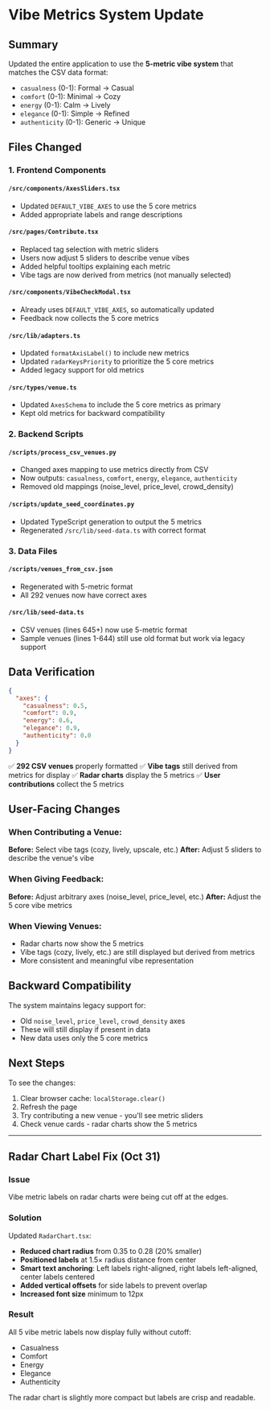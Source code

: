 # Vibe Metrics System Update

## Summary
Updated the entire application to use the **5-metric vibe system** that matches the CSV data format:
- `casualness` (0-1): Formal → Casual
- `comfort` (0-1): Minimal → Cozy  
- `energy` (0-1): Calm → Lively
- `elegance` (0-1): Simple → Refined
- `authenticity` (0-1): Generic → Unique

## Files Changed

### 1. **Frontend Components**

#### `/src/components/AxesSliders.tsx`
- Updated `DEFAULT_VIBE_AXES` to use the 5 core metrics
- Added appropriate labels and range descriptions

#### `/src/pages/Contribute.tsx`
- Replaced tag selection with metric sliders
- Users now adjust 5 sliders to describe venue vibes
- Added helpful tooltips explaining each metric
- Vibe tags are now derived from metrics (not manually selected)

#### `/src/components/VibeCheckModal.tsx`
- Already uses `DEFAULT_VIBE_AXES`, so automatically updated
- Feedback now collects the 5 core metrics

#### `/src/lib/adapters.ts`
- Updated `formatAxisLabel()` to include new metrics
- Updated `radarKeysPriority` to prioritize the 5 core metrics
- Added legacy support for old metrics

#### `/src/types/venue.ts`
- Updated `AxesSchema` to include the 5 core metrics as primary
- Kept old metrics for backward compatibility

### 2. **Backend Scripts**

#### `/scripts/process_csv_venues.py`
- Changed axes mapping to use metrics directly from CSV
- Now outputs: `casualness`, `comfort`, `energy`, `elegance`, `authenticity`
- Removed old mappings (noise_level, price_level, crowd_density)

#### `/scripts/update_seed_coordinates.py`
- Updated TypeScript generation to output the 5 metrics
- Regenerated `/src/lib/seed-data.ts` with correct format

### 3. **Data Files**

#### `/scripts/venues_from_csv.json`
- Regenerated with 5-metric format
- All 292 venues now have correct axes

#### `/src/lib/seed-data.ts`
- CSV venues (lines 645+) now use 5-metric format
- Sample venues (lines 1-644) still use old format but work via legacy support

## Data Verification

```json
{
  "axes": {
    "casualness": 0.5,
    "comfort": 0.9,
    "energy": 0.6,
    "elegance": 0.9,
    "authenticity": 0.0
  }
}
```

✅ **292 CSV venues** properly formatted
✅ **Vibe tags** still derived from metrics for display
✅ **Radar charts** display the 5 metrics
✅ **User contributions** collect the 5 metrics

## User-Facing Changes

### When Contributing a Venue:
**Before:** Select vibe tags (cozy, lively, upscale, etc.)
**After:** Adjust 5 sliders to describe the venue's vibe

### When Giving Feedback:
**Before:** Adjust arbitrary axes (noise_level, price_level, etc.)
**After:** Adjust the 5 core vibe metrics

### When Viewing Venues:
- Radar charts now show the 5 metrics
- Vibe tags (cozy, lively, etc.) are still displayed but derived from metrics
- More consistent and meaningful vibe representation

## Backward Compatibility

The system maintains legacy support for:
- Old `noise_level`, `price_level`, `crowd_density` axes
- These will still display if present in data
- New data uses only the 5 core metrics

## Next Steps

To see the changes:
1. Clear browser cache: `localStorage.clear()`
2. Refresh the page
3. Try contributing a new venue - you'll see metric sliders
4. Check venue cards - radar charts show the 5 metrics

---

## Radar Chart Label Fix (Oct 31)

### Issue
Vibe metric labels on radar charts were being cut off at the edges.

### Solution
Updated `RadarChart.tsx`:
- **Reduced chart radius** from 0.35 to 0.28 (20% smaller)
- **Positioned labels** at 1.5× radius distance from center
- **Smart text anchoring**: Left labels right-aligned, right labels left-aligned, center labels centered
- **Added vertical offsets** for side labels to prevent overlap
- **Increased font size** minimum to 12px

### Result
All 5 vibe metric labels now display fully without cutoff:
- Casualness
- Comfort  
- Energy
- Elegance
- Authenticity

The radar chart is slightly more compact but labels are crisp and readable.
